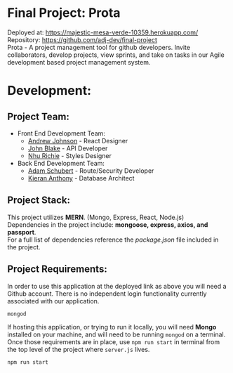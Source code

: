 # Final Project: Prota

Deployed at: https://majestic-mesa-verde-10359.herokuapp.com/  
Repository: https://github.com/adj-dev/final-project  
Prota - A project management tool for github developers. Invite collaborators, develop projects, view sprints, and take on tasks in our Agile development based project management system. 

# Development:
## Project Team:
* Front End Development Team:
    * [Andrew Johnson](https://github.com/adj-dev) - React Designer
    * [John Blake](https://github.com/johniblake) - API Developer
    * [Nhu Richie](https://github.com/nhurichie) - Styles Designer
* Back End Development Team:
    * [Adam Schubert](https://github.com/leavinit) - Route/Security Developer
    * [Kieran Anthony](https://github.com/zekkxx) - Database Architect

## Project Stack:
This project utilizes __MERN__. (Mongo, Express, React, Node.js)  
Dependencies in the project include:
__mongoose, express, axios, and passport__.  
For a full list of dependencies reference the _package.json_ file included in the project.

## Project Requirements:
In order to use this application at the deployed link as above you will need a Github account. There is no independent login functionality currently associated with our application.  
```
mongod
```
If hosting this application, or trying to run it locally, you will need __Mongo__ installed on your machine, and will need to be running `mongod` on a terminal. Once those requirements are in place, use `npm run start` in terminal from the top level of the project where `server.js` lives.  
```
npm run start
```